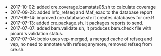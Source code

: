- 2017-10-02: added cre.coverage.bamstats05.sh to calculate coverage
- 2017-09-22: added Info_refseq and Maf_exac to the database report
- 2017-09-14: improved cre.database.sh: it creates databases for cre.R
- 2017-07-13: added cre.package.sh. It packages reports to send.
- 2017-07-07: added bam.validate.sh, it produces bam.check file with picard's validation status.
- 2017-07-04: bcbio uses vep-merged, a merged cache of refseq and vep, no need to annotate with refseq anymore, removed refseq from cre.sh.
